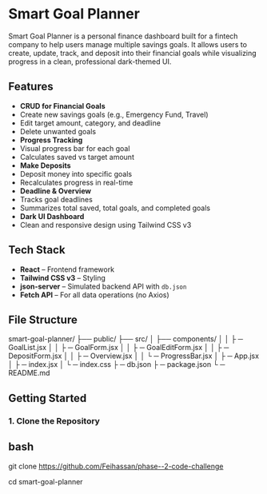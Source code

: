 #  Smart Goal Planner

Smart Goal Planner is a personal finance dashboard built for a fintech company to help users manage multiple savings goals. It allows users to create, update, track, and deposit into their financial goals while visualizing progress in a clean, professional dark-themed UI.

##  Features

-  **CRUD for Financial Goals**
  - Create new savings goals (e.g., Emergency Fund, Travel)
  - Edit target amount, category, and deadline
  - Delete unwanted goals
-  **Progress Tracking**
  - Visual progress bar for each goal
  - Calculates saved vs target amount
-  **Make Deposits**
  - Deposit money into specific goals
  - Recalculates progress in real-time
-  **Deadline & Overview**
  - Tracks goal deadlines
  - Summarizes total saved, total goals, and completed goals
-  **Dark UI Dashboard**
  - Clean and responsive design using Tailwind CSS v3

## Tech Stack

-  **React** – Frontend framework
-  **Tailwind CSS v3** – Styling
-  **json-server** – Simulated backend API with `db.json`
-  **Fetch API** – For all data operations (no Axios)

##  File Structure

smart-goal-planner/
├── public/
├── src/
│ ├── components/
│ │ ├ ─ GoalList.jsx
│ │ ├ ─ GoalForm.jsx
│ │ ├ ─ GoalEditForm.jsx
│ │ ├ ─ DepositForm.jsx
│ │ ├ ─ Overview.jsx
│ │ └ ─ ProgressBar.jsx
│ ├ ─ App.jsx
│ ├ ─ index.jsx
│ └ ─ index.css
├ ─ db.json 
├ ─ package.json
└ ─ README.md



##  Getting Started

### 1. Clone the Repository

## bash
git clone https://github.com/Feihassan/phase--2-code-challenge

cd smart-goal-planner

